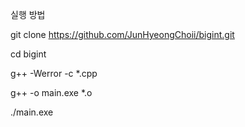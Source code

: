 실행 방법

git clone https://github.com/JunHyeongChoii/bigint.git

cd bigint

g++ -Werror -c *.cpp

g++ -o main.exe *.o

./main.exe
